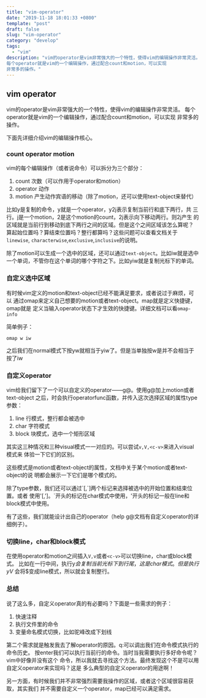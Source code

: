 ```yaml
---
title: "vim-operator"
date: "2019-11-18 18:01:33 +0800"
template: "post"
draft: false
slug: "vim-operator"
category: "develop"
tags:
  - "vim"
description: "vim的operator是vim非常强大的一个特性，使得vim的编辑操作非常灵活。
每个operator就是vim的一个编辑操作，通过配合count和motion，可以实现
非常多的操作。"
---
```

  
## vim operator

vim的operator是vim非常强大的一个特性，使得vim的编辑操作非常灵活。
每个operator就是vim的一个编辑操作，通过配合count和motion，可以实现
非常多的操作。

下面先详细介绍vim的编辑操作核心。

### count operator motion

vim的每个编辑操作（或者说命令）可以拆分为三个部分：
1. count 次数（可以作用于operator和motion）
2. operator 动作
3. motion 产生动作宾语的移动（除了motion，还可以使用text-object来替代）

比如y是复制的命令，y就是一个operator，y2j表示复制当前行和底下两行，共
三行。j是一个motion，2是这个motion的count，2j表示向下移动两行。则2j产生
的区域就是当前行到移动到底下两行之间的区域。但是这个之间区域该怎么算呢？
算起始位置吗？算结束位置吗？整行都算吗？这些问题可以查看文档关于`linewise`,
`characterwise`,`exclusive`,`inclusive`的说明。

除了motion可以生成一个选中的区域，还可以通过`text-object`。比如iw就是选中
一个单词，不管你在这个单词的哪个字符之下。比如yiw就是复制光标下的单词。

### 自定义选中区域

有时候vim定义的motion和text-object已经不能满足要求，或者说过于麻烦，可以
通过omap来定义自己想要的motion或者text-object。map就是定义快捷键，omap就是
定义当输入operator状态下才生效的快捷键。详细文档可以看`omap-info`

简单例子：
```
omap w iw
```
之后我们在normal模式下按yw就相当于yiw了。但是当单独按w是并不会相当于按了iw

### 自定义operator

vim给我们留下了一个可以自定义的operator——g@。使用g@加上motion或者text-object
之后，时会执行operatorfunc函数，并传入这次选择区域的属性type参数：
1. line 行模式，整行都会被选中
2. char 字符模式
3. block 块模式，选中一个矩形区域

其实这三种情况和三种visual模式一一对应的。可以尝试`v,V,<c-v>`来进入visual模式来
体验一下它们的区别。

这些模式是motion或者text-object的属性，文档中关于某个motion或者text-object的说
明都会展示一下它们是哪个模式的。

除了type参数，我们还可以通过\`[,\`]两个标记来选择被选中的开始位置和结束位置。或者
使用'[,']。\`开头的标记在char模式中使用，'开头的标记一般在line和block模式中使用。

有了这些，我们就能设计出自己的operator（help g@文档有自定义operator的详细例子）。

### 切换line，char和block模式
在使用operator和motion之间插入`V,v`或者`<c-v>`可以切换line，char或block模式。
比如在一行中间，执行y$会复制当前光标下到行尾，这是char模式。但是执行yV$
会将$变成line模式，所以就会复制整行。

### 总结

说了这么多，自定义operator真的有必要吗？下面是一些需求的例子：
1. 快速注释
2. 执行文件里的命令
3. 变量命名模式切换，比如驼峰改成下划线

第二个需求就是触发我去了解operator的原因。q:可以调出我们在命令模式执行的命令历史。
按enter我们可以执行当前行的命令。当时当我需要执行多好命令呢？vim中好像并没有这个
命令，所以我就去寻找这个方法。最终发现这个不是可以用自定义operator来实现吗？这是
多么典型的自定义operator的用途啊！

另一方面，有时候我们并不非常强烈需要我操作的区域，或者这个区域很容易获取，其实我们
并不需要自定义一个operator，map已经可以满足需求。
